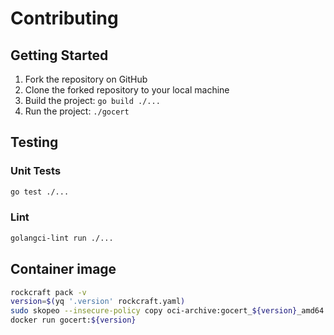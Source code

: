 # Contributing

## Getting Started

1. Fork the repository on GitHub
2. Clone the forked repository to your local machine
3. Build the project: `go build ./...`
4. Run the project: `./gocert`

## Testing

### Unit Tests

```bash
go test ./...
```

### Lint

```bash
golangci-lint run ./...
```

## Container image

```bash
rockcraft pack -v
version=$(yq '.version' rockcraft.yaml)
sudo skopeo --insecure-policy copy oci-archive:gocert_${version}_amd64.rock docker-daemon:gocert:${version}
docker run gocert:${version}
```
